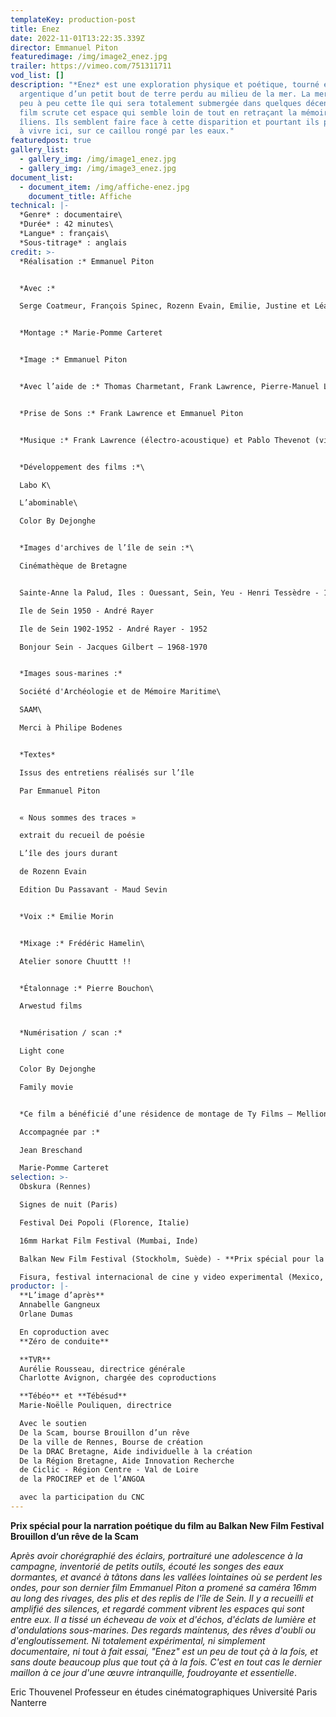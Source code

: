 ```yaml
---
templateKey: production-post
title: Enez
date: 2022-11-01T13:22:35.339Z
director: Emmanuel Piton
featuredimage: /img/image2_enez.jpg
trailer: https://vimeo.com/751311711
vod_list: []
description: "*Enez* est une exploration physique et poétique, tourné en
  argentique d’un petit bout de terre perdu au milieu de la mer. La mer grignote
  peu à peu cette île qui sera totalement submergée dans quelques décennies. Le
  film scrute cet espace qui semble loin de tout en retraçant la mémoire des
  îliens. Ils semblent faire face à cette disparition et pourtant ils persistent
  à vivre ici, sur ce caillou rongé par les eaux."
featuredpost: true
gallery_list:
  - gallery_img: /img/image1_enez.jpg
  - gallery_img: /img/image3_enez.jpg
document_list:
  - document_item: /img/affiche-enez.jpg
    document_title: Affiche
technical: |-
  *Genre* : documentaire\
  *Durée* : 42 minutes\
  *Langue* : français\
  *Sous-titrage* : anglais
credit: >-
  *Réalisation :* Emmanuel Piton


  *Avec :* 

  Serge Coatmeur, François Spinec, Rozenn Evain, Emilie, Justine et Léa Porsmoguer, Thérèse Le Bars, Robert Posmoguer, Nana Salaün, Hervé Guilcher, Noéline Piton, Ambroise Menou, Marie-Thérèse Guilcher, Jean-Marc Guilcher, Louise Guilcher, Joséphine Chicard


  *Montage :* Marie-Pomme Carteret


  *Image :* Emmanuel Piton


  *Avec l’aide de :* Thomas Charmetant, Frank Lawrence, Pierre-Manuel Lemarchand


  *Prise de Sons :* Frank Lawrence et Emmanuel Piton 


  *Musique :* Frank Lawrence (électro-acoustique) et Pablo Thevenot (violon)  


  *Développement des films :*\

  Labo K\

  L’abominable\

  Color By Dejonghe


  *Images d'archives de l’île de sein :*\

  Cinémathèque de Bretagne


  Sainte-Anne la Palud, Iles : Ouessant, Sein, Yeu - Henri Tessèdre - 1930

  Ile de Sein 1950 - André Rayer

  Ile de Sein 1902-1952 - André Rayer - 1952

  Bonjour Sein - Jacques Gilbert – 1968-1970


  *Images sous-marines :*

  Société d'Archéologie et de Mémoire Maritime\

  SAAM\

  Merci à Philipe Bodenes


  *Textes*

  Issus des entretiens réalisés sur l’île 

  Par Emmanuel Piton


  « Nous sommes des traces » 

  extrait du recueil de poésie

  L’île des jours durant

  de Rozenn Evain

  Edition Du Passavant - Maud Sevin


  *Voix :* Emilie Morin 


  *Mixage :* Frédéric Hamelin\

  Atelier sonore Chuuttt !!


  *Étalonnage :* Pierre Bouchon\

  Arwestud films


  *Numérisation / scan :*

  Light cone

  Color By Dejonghe

  Family movie


  *Ce film a bénéficié d’une résidence de montage de Ty Films – Mellionnec

  Accompagnée par :*

  Jean Breschand

  Marie-Pomme Carteret
selection: >-
  Obskura (Rennes)

  Signes de nuit (Paris)

  Festival Dei Popoli (Florence, Italie) 

  16mm Harkat Film Festival (Mumbai, Inde) 

  Balkan New Film Festival (Stockholm, Suède) - **Prix spécial pour la narration poétique du film**

  Fisura, festival internacional de cine y video experimental (Mexico, Mexique)
productor: |-
  **L’image d’après** 
  Annabelle Gangneux
  Orlane Dumas

  En coproduction avec
  **Zéro de conduite**

  **TVR**
  Aurélie Rousseau, directrice générale 
  Charlotte Avignon, chargée des coproductions

  **Tébéo** et **Tébésud** 
  Marie-Noëlle Pouliquen, directrice

  Avec le soutien
  De la Scam, bourse Brouillon d’un rêve
  De la ville de Rennes, Bourse de création
  De la DRAC Bretagne, Aide individuelle à la création
  De la Région Bretagne, Aide Innovation Recherche
  de Ciclic - Région Centre - Val de Loire
  de la PROCIREP et de l’ANGOA

  avec la participation du CNC
---
```

**Prix spécial pour la narration poétique du film  au Balkan New Film Festival**\
**Brouillon d’un rêve de la Scam**

*Après avoir chorégraphié des éclairs, portraituré une adolescence à la campagne, inventorié de petits outils, écouté les songes des eaux dormantes, et avancé à tâtons dans les vallées lointaines où se perdent les ondes, pour son dernier film Emmanuel Piton a promené sa caméra 16mm au long des rivages, des plis et des replis de l'île de Sein. Il y a recueilli et amplifié des silences, et regardé comment vibrent les espaces qui sont entre eux. Il a tissé un écheveau de voix et d'échos, d'éclats de lumière et d'ondulations sous-marines. Des regards maintenus, des rêves d'oubli ou d'engloutissement.
Ni totalement expérimental, ni simplement documentaire, ni tout à fait essai, "Enez" est un peu de tout çà à la fois, et sans doute beaucoup plus que tout çà à la fois. C'est en tout cas le dernier maillon à ce jour d'une œuvre intranquille, foudroyante et essentielle*.

Eric Thouvenel
Professeur en études cinématographiques
Université Paris Nanterre